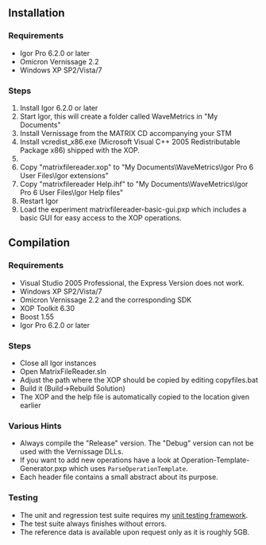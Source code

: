 ## Installation

### Requirements
* Igor Pro 6.2.0 or later
* Omicron Vernissage 2.2
* Windows XP SP2/Vista/7

### Steps 
1. Install Igor 6.2.0 or later
2. Start Igor, this will create a folder called WaveMetrics in "My Documents"
3. Install Vernissage from the MATRIX CD accompanying your STM
4. Install vcredist_x86.exe (Microsoft Visual C++ 2005 Redistributable Package x86) shipped with the XOP.
5.  
  1. Copy "matrixfilereader.xop" to "My Documents\WaveMetrics\Igor Pro 6 User Files\Igor extensions"
  2. Copy "matrixfilereader Help.ihf" to "My Documents\WaveMetrics\Igor Pro 6 User Files\Igor Help files"
6. Restart Igor
7. Load the experiment matrixfilereader-basic-gui.pxp which includes a basic GUI for easy access to the XOP operations.

## Compilation

### Requirements
* Visual Studio 2005 Professional, the Express Version does not work.
* Windows XP SP2/Vista/7
* Omicron Vernissage 2.2 and the corresponding SDK
* XOP Toolkit 6.30
* Boost 1.55
* Igor Pro 6.2.0 or later

### Steps
* Close all Igor instances
* Open MatrixFileReader.sln
* Adjust the path where the XOP should be copied by editing copyfiles.bat
* Build it (Build->Rebuild Solution)
* The XOP and the help file is automatically copied to the location given earlier

### Various Hints
* Always compile the "Release" version. The "Debug" version can not be used with the Vernissage DLLs.
* If you want to add new operations have a look at Operation-Template-Generator.pxp which uses `ParseOperationTemplate`.
* Each header file contains a small abstract about its purpose.

### Testing

* The unit and regression test suite requires my [unit testing framework](https://github.com/t-b/igor-unit-testing-framework).
* The test suite always finishes without errors.
* The reference data is available upon request only as it is roughly 5GB.
